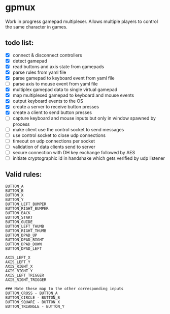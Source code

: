 # gpmux

Work in progress gamepad multiplexer. Allows multiple players to control the same character in games.

## todo list:

- [x] connect & disconnect controllers
- [x] detect gamepad
- [x] read buttons and axis state from gamepads
- [x] parse rules from yaml file
- [x] parse gamepad to keyboard event from yaml file
- [ ] parse axis to mouse event from yaml file
- [x] multiplex gamepad data to single virtual gamepad
- [x] map multiplexed gamepad to keyboard and mouse events
- [x] output keyboard events to the OS
- [x] create a server to receive button presses
- [x] create a client to send button presses
- [ ] capture keyboard and mouse inputs but only in window spawned by process
- [ ] make client use the control socket to send messages
- [ ] use control socket to close udp connections
- [ ] timeout on udp connections per socket
- [ ] validation of data clients send to server
- [ ] secure connection with DH key exchange followed by AES
- [ ] initiate cryptographic id in handshake which gets verified by udp listener

## Valid rules:
```
BUTTON_A
BUTTON_B
BUTTON_X
BUTTON_Y
BUTTON_LEFT_BUMPER
BUTTON_RIGHT_BUMPER
BUTTON_BACK
BUTTON_START
BUTTON_GUIDE
BUTTON_LEFT_THUMB
BUTTON_RIGHT_THUMB
BUTTON_DPAD_UP
BUTTON_DPAD_RIGHT
BUTTON_DPAD_DOWN
BUTTON_DPAD_LEFT

AXIS_LEFT_X
AXIS_LEFT_Y
AXIS_RIGHT_X
AXIS_RIGHT_Y
AXIS_LEFT_TRIGGER
AXIS_RIGHT_TRIGGER

### Note these map to the other corresponding inputs
BUTTON_CROSS - BUTTON_A
BUTTON_CIRCLE - BUTTON_B
BUTTON_SQUARE - BUTTON_X
BUTTON_TRIANGLE - BUTTON_Y
```